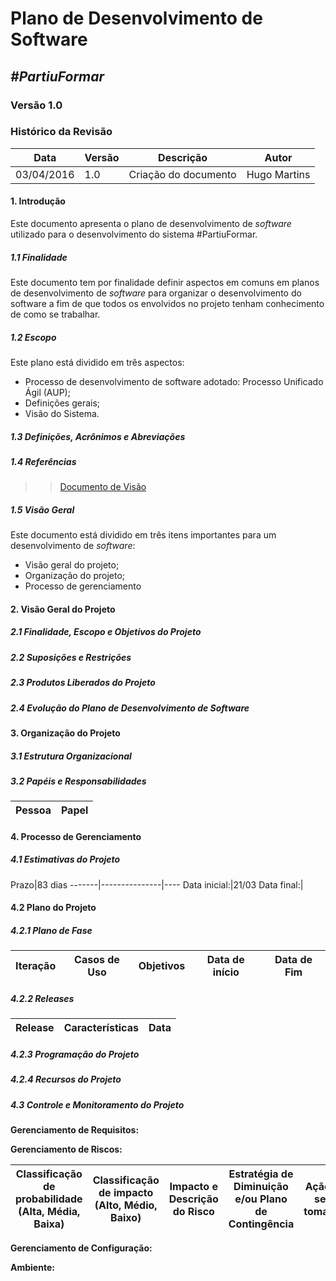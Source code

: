 # **Plano de Desenvolvimento de Software**

##  ***#PartiuFormar***

### **Versão 1.0**

### Histórico da Revisão
Data|Versão|Descrição|Autor
-----|------|---------|-------
03/04/2016|1.0|Criação do documento|Hugo Martins

#### 1.                  Introdução

Este documento apresenta o plano de desenvolvimento de _software_ utilizado para o desenvolvimento do sistema #PartiuFormar.

##### 1.1               Finalidade

Este documento tem por finalidade definir aspectos em comuns em planos de desenvolvimento de _software_ para organizar o desenvolvimento do software a fim de que todos os envolvidos no projeto tenham conhecimento de como se trabalhar.

##### 1.2               Escopo

Este plano está dividido em três aspectos:

* Processo de desenvolvimento de software adotado: Processo Unificado Ágil (AUP);
* Definições gerais;
* Visão do Sistema.

##### 1.3               Definições, Acrônimos e Abreviações



##### 1.4               Referências

>>[Documento de Visão](https://github.com/vitornere/vouformar/wiki/Documento-de-Vis%C3%A3o)

##### 1.5               Visão Geral

Este documento está dividido em três itens importantes para um desenvolvimento de _software_:
* Visão geral do projeto;
* Organização do projeto;
* Processo de gerenciamento

#### 2.                  Visão Geral do Projeto

##### 2.1               Finalidade, Escopo e Objetivos do Projeto

##### 2.2               Suposições e Restrições

##### 2.3               Produtos Liberados do Projeto

##### 2.4               Evolução do Plano de Desenvolvimento de Software

#### 3.                  Organização do Projeto
##### 3.1               Estrutura Organizacional

##### 3.2               Papéis e Responsabilidades
Pessoa|Papel
------------ | -------------|

#### 4.                  Processo de Gerenciamento
	
##### 4.1               Estimativas do Projeto
Prazo|83 dias
-------|---------------|----
Data inicial:|21/03
Data final:| 

#### 4.2               Plano do Projeto

##### 4.2.1          Plano de Fase
Iteração|Casos de Uso|Objetivos|Data de início|Data de Fim
-------|---------------|------------------------------------------------------------------------------------------|---------|----------

##### 4.2.2     Releases     

Release|Características|Data
-------|---------------|----

##### 4.2.3          Programação do Projeto
	
##### 4.2.4          Recursos do Projeto

##### 4.3               Controle e Monitoramento do Projeto

**Gerenciamento de Requisitos:**

**Gerenciamento de Riscos:**

Classificação de probabilidade (Alta, Média, Baixa)|Classificação de impacto (Alto, Médio, Baixo)|Impacto e Descrição do Risco|Estratégia de Diminuição e/ou Plano de Contingência|Ação a ser tomada
----------------|-----------------|----------------|-----------------|------------------

**Gerenciamento de Configuração:**

**Ambiente:**